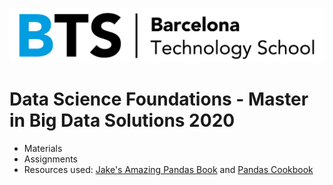 ![BTS](/Logo-BTS.jpg)

# Data Science Foundations - Master in Big Data Solutions 2020
- Materials 
- Assignments 
- Resources used: [Jake's Amazing Pandas Book](https://jakevdp.github.io/PythonDataScienceHandbook/) and [Pandas Cookbook](https://github.com/jvns/pandas-cookbook)
